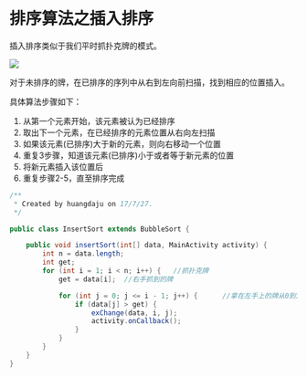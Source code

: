 # 排序算法之插入排序

插入排序类似于我们平时抓扑克牌的模式。

![](http://images2015.cnblogs.com/blog/739525/201603/739525-20160329094816957-1860272498.jpg)

对于未排序的牌，在已排序的序列中从右到左向前扫描，找到相应的位置插入。

具体算法步骤如下：

1. 从第一个元素开始，该元素被认为已经排序
2. 取出下一个元素，在已经排序的元素位置从右向左扫描
3. 如果该元素\(已排序\)大于新的元素，则向右移动一个位置
4. 重复3步骤，知道该元素\(已排序\)小于或者等于新元素的位置
5. 将新元素插入该位置后
6. 重复步骤2-5，直至排序完成



```java
/**
 * Created by huangdaju on 17/7/27.
 */

public class InsertSort extends BubbleSort {

    public void insertSort(int[] data, MainActivity activity) {
        int n = data.length;
        int get;
        for (int i = 1; i < n; i++) {   //抓扑克牌
            get = data[i];  //右手抓到的牌

            for (int j = 0; j <= i - 1; j++) {      //拿在左手上的牌从0到i
                if (data[j] > get) {
                    exChange(data, i, j);
                    activity.onCallback();
                }
            }
        }
    }
}

```



